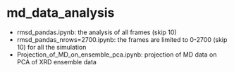# md_data_analysis
- rmsd_pandas.ipynb: the analysis of all frames (skip 10)
- rmsd_pandas_nrows=2700.ipynb: the frames are limited to 0-2700 (skip 10) for all the simulation
- Projection_of_MD_on_ensemble_pca.ipynb: projection of MD data on PCA of XRD ensemble data
